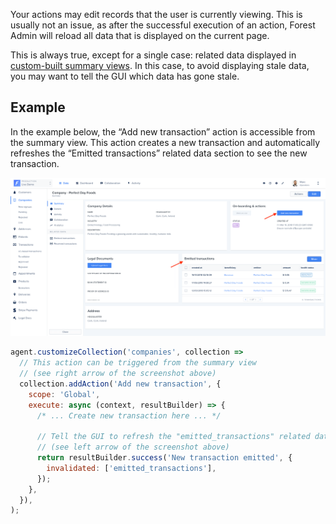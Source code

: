 Your actions may edit records that the user is currently viewing.
This is usually not an issue, as after the successful execution of an action, Forest Admin will reload all data that is displayed on the current page.

This is always true, except for a single case: related data displayed in [custom-built summary views](https://docs.forestadmin.com/user-guide/getting-started/master-your-ui/build-a-summary-view).
In this case, to avoid displaying stale data, you may want to tell the GUI which data has gone stale.

## Example

In the example below, the “Add new transaction” action is accessible from the summary view. This action creates a new transaction and automatically refreshes the “Emitted transactions” related data section to see the new transaction.

![](../../assets/actions-refresh-related.png)

```javascript
agent.customizeCollection('companies', collection =>
  // This action can be triggered from the summary view
  // (see right arrow of the screenshot above)
  collection.addAction('Add new transaction', {
    scope: 'Global',
    execute: async (context, resultBuilder) => {
      /* ... Create new transaction here ... */

      // Tell the GUI to refresh the "emitted_transactions" related data section.
      // (see left arrow of the screenshot above)
      return resultBuilder.success('New transaction emitted', {
        invalidated: ['emitted_transactions'],
      });
    },
  }),
);
```
